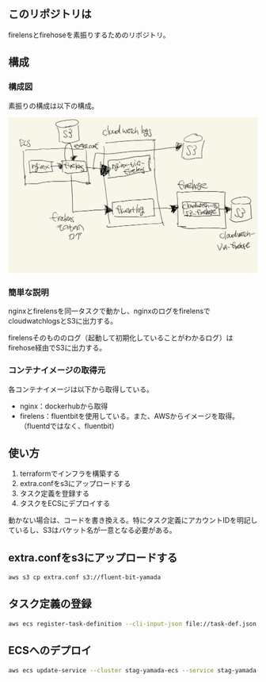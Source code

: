 ## このリポジトリは

firelensとfirehoseを素振りするためのリポジトリ。

## 構成

### 構成図

素振りの構成は以下の構成。

![](figure/poc-system.jpg)

### 簡単な説明

nginxとfirelensを同一タスクで動かし、nginxのログをfirelensでcloudwatchlogsとS3に出力する。

firelensそのもののログ（起動して初期化していることがわかるログ）はfirehose経由でS3に出力する。

### コンテナイメージの取得元

各コンテナイメージは以下から取得している。

- nginx：dockerhubから取得
- firelens：fluentbitを使用している。また、AWSからイメージを取得。（fluentdではなく、fluentbit）

## 使い方

1. terraformでインフラを構築する
2. extra.confをs3にアップロードする
3. タスク定義を登録する
4. タスクをECSにデプロイする

動かない場合は、コードを書き換える。特にタスク定義にアカウントIDを明記しているし、S3はバケット名が一意となる必要がある。

## extra.confをs3にアップロードする

```bash
aws s3 cp extra.conf s3://fluent-bit-yamada
```
## タスク定義の登録

```bash
aws ecs register-task-definition --cli-input-json file://task-def.json
```

## ECSへのデプロイ

```bash
aws ecs update-service --cluster stag-yamada-ecs --service stag-yamada-nginx-service --task-definition stag-yamada-nginx-def
```


